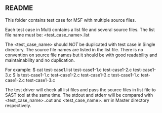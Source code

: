 README
--------
This folder contains test case for MSF with multiple source files.

Each test case in Multi contains a list file and several source files.
The list file name must be:
<test_case_name>.list

The <test_case_name> should *NOT* be duplicated with test case in Single
directory. The source file names are listed in the list file. There is no
convention on source file names but it should be with good readability and
maintainability and no duplication.

For example:
$ cat test-case1.list
test-case1-1.c test-case1-2.c test-case1-3.c
$ ls test-case1-1.c test-case1-2.c test-case1-3.c
test-case1-1.c test-case1-2.c test-case1-3.c

The test driver will check all list files and pass the source files in list
file to SAST tool at the same time. The stdout and stderr will be compared
with <test_case_name>.<options>.out and <test_case_name>.<options>.err in
Master directory respectively.

